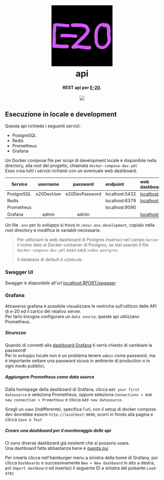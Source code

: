 
<h1 align="center">
  <br>
  <a href="https://e-20.net"><img src="assets/logo.png" alt="E-20" width="200"></a>
  <br>
api
  <br>
</h1>

<h4 align="center">REST api per <a href="https://e-20.net" target="_blank">E-20</a>.</h4>

<p align="center">
  <a href="https://dl.circleci.com/status-badge/redirect/gh/G29-IS/api/tree/main"><img src="https://dl.circleci.com/status-badge/img/gh/G29-IS/api/tree/main.svg?style=svg&circle-token=4729243b7b647b23465f18f1f2a6a7411909b1d4"></a>
</p>

## Esecuzione in locale e development
Questa api richiede i seguenti servizi:
- PostgreSQL
- Redis
- Prometheus
- Grafana

Un Docker compose file per scopi di development locale è disponibile nella directory, alla root del progetto, chiamata `docker-compose-dev.yml`  
Esso crea tutti i servizi richiesti con un eventuale web dashboard:

| Service    |  username  |    password    | endpoint       | web dashboard                           |    
|------------|:----------:|:--------------:|:---------------|:----------------------------------------|    
| PostgreSQL | e20DevUser | e20DevPassword | localhost:5432 | [localhost:8081](http://localhost:8081) |    
| Redis      |            |                | localhost:6379 | [localhost:8082](http://localhost:8082) |    
| Prometheus |            |                | localhost:9090 |                                         |
| Grafana    |   admin    |     admin      |                | [localhost:3000](http://localhost:3000) |

Un file `.env` per lo sviluppo si trova in `/env/.env.development`, copialo nella root directory e modifica le variabili necessarie.

> Per utilizzare la web dashboard di Postgres
> inserisci nel campo `Server` il nome dato al Docker container di Postgres,
> se stai usando il file `docker-compose-dev.yml` esso sarà `index-postgres`.
> 
> Il database di default è `e20devdb`  

### Swagger UI
Swagger è disponibile all'url [localhost:$PORT/swagger](http://localhost:8080/swagger)  

### Grafana
Attraverso grafana è possibile visualizzare le metriche sull'utilizzo delle API di e-20 ed il carico del relativo server.  
Per farlo bisogna configurare un `data source`, queste api utilizzano Prometheus.

##### Sicurezza
Quando di connetti alla [dashboard Grafana](http://localhost:3000) ti verrà chiesto di cambiare la password!  
Per lo sviluppo locale non è un problema tenere `admin` come password, ma è importante settare una password sicura in ambiente di production o in ogni modo pubblici.

##### Aggiungere Prometheus come data source
Dalla homepage della dashboard di Grafana, clicca `Add your first datasource` e seleziona Prometheus, oppure seleziona `Connections > Add new connection > Prometheus` e clicca `Add new datasource`.  

Scegli un `name` (indifferente), specifica l'url, con il setup di docker compose dev dovrebbe essere `http://localhost:9090`, scorri in fondo alla pagina e clicca `Save & Test`  

##### Creare una dashboard per il monitoraggio delle api
Ci sono diverse dashboard già esistenti che si possono usare.  
Una dashboard fatta abbastanza bene è [questa qui](https://grafana.com/grafana/dashboards/4701-jvm-micrometer/)  

Per crearla clicca nell'hamburger menu a sinistra della home di Grafana, poi clicca `Dashboards` e successivamente `New > New dashboard` in alto a destra, poi `Import dashboard` ed inserisci il seguente ID a sinistra del pulsante `Load`: `4701`  